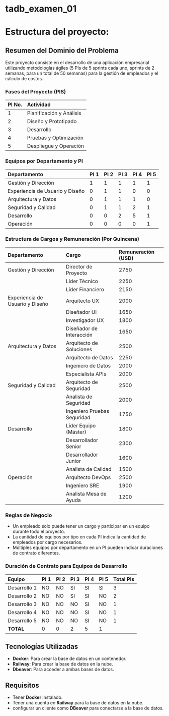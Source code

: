 # tadb_examen_01

# Estructura del proyecto: 
## Resumen del Dominio del Problema

Este proyecto consiste en el desarrollo de una aplicación empresarial utilizando metodologías ágiles (5 PIs de 5 sprints cada uno, sprints de 2 semanas, para un total de 50 semanas) para la gestión de empleados y el cálculo de costos.

### Fases del Proyecto (PIS)

| PI No. | Actividad                |
| :----- | :----------------------- |
| 1      | Planificación y Análisis |
| 2      | Diseño y Prototipado     |
| 3      | Desarrollo               |
| 4      | Pruebas y Optimización   |
| 5      | Despliegue y Operación   |

### Equipos por Departamento y PI

| Departamento                    | PI 1 | PI 2 | PI 3 | PI 4 | PI 5 |
| :------------------------------ | :--- | :--- | :--- | :--- | :--- |
| Gestión y Dirección             | 1    | 1    | 1    | 1    | 1    |
| Experiencia de Usuario y Diseño | 0    | 1    | 1    | 0    | 0    |
| Arquitectura y Datos            | 0    | 1    | 1    | 1    | 0    |
| Seguridad y Calidad             | 0    | 1    | 1    | 2    | 1    |
| Desarrollo                      | 0    | 0    | 2    | 5    | 1    |
| Operación                       | 0    | 0    | 0    | 0    | 1    |

### Estructura de Cargos y Remuneración (Por Quincena)

| Departamento                    | Cargo                       | Remuneración (USD) |
| :------------------------------ | :-------------------------- | :----------------- |
| Gestión y Dirección             | Director de Proyecto        | 2750               |
|                                 | Líder Técnico               | 2250               |
|                                 | Líder Financiero            | 2150               |
| Experiencia de Usuario y Diseño | Arquitecto UX               | 2000               |
|                                 | Diseñador UI                | 1650               |
|                                 | Investigador UX             | 1800               |
|                                 | Diseñador de Interacción    | 1650               |
| Arquitectura y Datos            | Arquitecto de Soluciones    | 2500               |
|                                 | Arquitecto de Datos         | 2250               |
|                                 | Ingeniero de Datos          | 2000               |
|                                 | Especialista APIs           | 2000               |
| Seguridad y Calidad             | Arquitecto de Seguridad     | 2500               |
|                                 | Analista de Seguridad       | 2000               |
|                                 | Ingeniero Pruebas Seguridad | 1750               |
| Desarrollo                      | Líder Equipo (Máster)       | 1800               |
|                                 | Desarrollador Senior        | 2300               |
|                                 | Desarrollador Junior        | 1600               |
|                                 | Analista de Calidad         | 1500               |
| Operación                       | Arquitecto DevOps           | 2500               |
|                                 | Ingeniero SRE               | 1900               |
|                                 | Analista Mesa de Ayuda      | 1200               |

### Reglas de Negocio

*   Un empleado solo puede tener un cargo y participar en un equipo durante todo el proyecto.
*   La cantidad de equipos por tipo en cada PI indica la cantidad de empleados por cargo necesarios.
*   Múltiples equipos por departamento en un PI pueden indicar duraciones de contrato diferentes.

### Duración de Contrato para Equipos de Desarrollo

| Equipo       | PI 1 | PI 2 | PI 3 | PI 4 | PI 5 | Total PIs |
| :----------- | :--- | :--- | :--- | :--- | :--- | :-------- |
| Desarrollo 1 | NO   | NO   | SI   | SI   | SI   | 3         |
| Desarrollo 2 | NO   | NO   | SI   | SI   | NO   | 2         |
| Desarrollo 3 | NO   | NO   | NO   | SI   | NO   | 1         |
| Desarrollo 4 | NO   | NO   | NO   | SI   | NO   | 1         |
| Desarrollo 5 | NO   | NO   | NO   | SI   | NO   | 1         |
| **TOTAL**    | 0    | 0    | 2    | 5    | 1    |           |


## Tecnologías Utilizadas

- **Docker**: Para crear la base de datos en un contenedor.
- **Railway**: Para crear la base de datos en la nube.
- **Dbeaver**: Para acceder a ambas bases de datos.

## Requisitos

- Tener **Docker** instalado.
- Tener una cuenta en **Railway** para la base de datos en la nube.
- configurar un cliente como **DBeaver** para conectarse a la base de datos.
  

